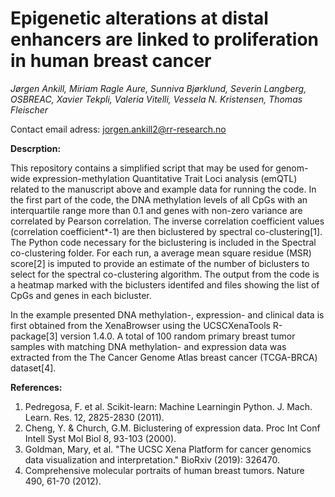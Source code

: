 # Epigenetic alterations at distal enhancers are linked to proliferation in human breast cancer

*Jørgen Ankill, Miriam Ragle Aure, Sunniva Bjørklund, Severin Langberg, OSBREAC, Xavier Tekpli, Valeria Vitelli, Vessela N. Kristensen, Thomas Fleischer*

Contact email adress: jorgen.ankill2@rr-research.no


**Descrption:**

This repository contains a simplified script that may be used for genom-wide expression-methylation Quantitative Trait Loci analysis (emQTL) related to the manuscript above and example data for running the code. In the first part of the code, the DNA methylation levels of all CpGs with an interquartile range more than 0.1 and genes with non-zero variance are correlated by Pearson correlation. The inverse correlation coefficient values (correlation coefficient*-1) are then biclustered by spectral co-clustering[1]. The Python code necessary for the biclustering is included in the Spectral co-clustering folder. For each run, a average mean square residue (MSR) score[2] is imputed to provide an estimate of the number of biclusters to select for the spectral co-clustering algorithm. The output from the code is a heatmap marked with the biclusters identifed and files showing the list of CpGs and genes in each bicluster.

In the example presented DNA methylation-, expression- and clinical data is first obtained from the XenaBrowser using the UCSCXenaTools R-package[3] version 1.4.0. A total of 100 random primary breast tumor samples with matching DNA methylation- and expression data was extracted from the The Cancer Genome Atlas breast cancer (TCGA-BRCA) dataset[4].


**References:**
1. Pedregosa, F. et al. Scikit-learn: Machine Learningin Python. J. Mach. Learn. Res. 12, 2825-2830 (2011).
2. Cheng, Y. & Church, G.M. Biclustering of expression data. Proc Int Conf Intell Syst Mol Biol 8, 93-103 (2000).
3. Goldman, Mary, et al. "The UCSC Xena Platform for cancer genomics data visualization and interpretation." BioRxiv (2019): 326470.
4. Comprehensive molecular portraits of human breast tumors. Nature 490, 61-70 (2012).

